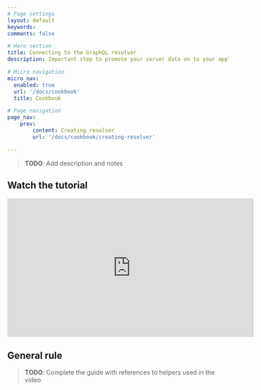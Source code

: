 ```yaml
---
# Page settings
layout: default
keywords:
comments: false

# Hero section
title: Connecting to the GraphQL resolver
description: Important step to promote your server data on to your application presentation layer.

# Micro navigation
micro_nav:
  enabled: true
  url: '/docs/cookbook'
  title: Cookbook

# Page navigation
page_nav:
    prev:
        content: Creating resolver
        url: '/docs/cookbook/creating-resolver'

---
```


> **TODO**: Add description and notes

## Watch the tutorial

<div class="video">
    <iframe width="560" height="315" src="https://www.youtube.com/embed/zoioI81yOWI" frameborder="0" allow="accelerometer; autoplay; encrypted-media; gyroscope; picture-in-picture" allowfullscreen></iframe>
</div>

## General rule

> **TODO**: Complete the guide with references to helpers used in the video
